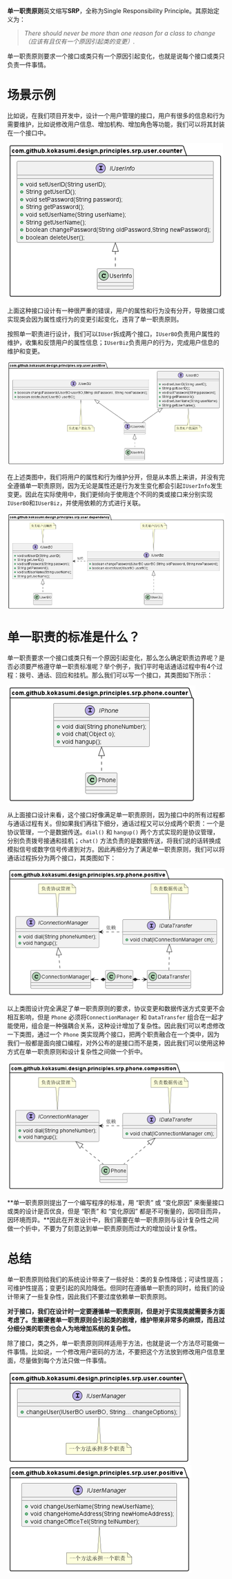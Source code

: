 **单一职责原则**英文缩写**SRP**，全称为Single Responsibility Principle。其原始定义为：

> *There should never be more than one reason for a class to change（应该有且仅有一个原因引起类的变更）.*  

单一职责原则要求一个接口或类只有一个原因引起变化，也就是说每个接口或类只负责一件事情。

# 场景示例

比如说，在我们项目开发中，设计一个用户管理的接口，用户有很多的信息和行为需要维护，比如说修改用户信息、增加机构、增加角色等功能，我们可以将其封装在一个接口中。

![用户信息维护类图](.\user\ect\IUserInfoCounter.png)

上面这种接口设计有一种很严重的错误，用户的属性和行为没有分开，导致接口或实现类会因为属性或行为的变更引起变化，违背了单一职责原则。

按照单一职责进行设计，我们可以`IUser`拆成两个接口，`IUserBO`负责用户属性的维护，收集和反馈用户的属性信息；`IUserBiz`负责用户的行为，完成用户信息的维护和变更。

![职责划分后的类图](.\user\ect\IUserInfoPositive.png)

在上述类图中，我们将用户的属性和行为维护分开，但是从本质上来讲，并没有完全遵循单一职责原则，因为无论是属性还是行为发生变化都会引起`IUserInfo`发生变更。因此在实际使用中，我们更倾向于使用连个不同的类或接口来分别实现`IUserBO`和`IUserBiz`，并使用依赖的方式进行关联。

![项目中经常采用的SRP类图](.\user\ect\IUserInfoDependency.png)

# 单一职责的标准是什么？

单一职责要求一个接口或类只有一个原因引起变化，那么怎么确定职责边界呢？是否必须要严格遵守单一职责标准呢？举个例子，我们平时电话通话过程中有4个过程：拨号、通话、回应和挂机。那么我们可以写一个接口，其类图如下所示：

![电话通话过程类图](.\phone\etc\IPhoneCounter.png)

从上面接口设计来看，这个接口好像满足单一职责原则，因为接口中的所有过程都与通话过程有关。但如果我们再往下细分，通话过程又可以分成两个职责：一个是协议管理，一个是数据传送。`dial()` 和 `hangup()` 两个方式实现的是协议管理，分别负责拨号接通和挂机；`chat()` 方法负责的是数据传送，将我们说的话转换成模拟信号或数字信号传递到对方。因此再细分为了满足单一职责原则，我们可以将通话过程拆分为两个接口，其类图如下：

![职责分明的电话类图](.\phone\etc\IPhonePositive.png)

以上类图设计完全满足了单一职责原则的要求，协议变更和数据传送方式变更不会相互影响，但是 `Phone` 必须将`ConnectionManager` 和 `DataTransfer` 组合在一起才能使用，组合是一种强耦合关系，这种设计增加了复杂性。因此我们可以考虑修改一下类图，通过一个 `Phone` 类实现两个接口，把两个职责融合在一个类中，因为我们一般都是面向接口编程，对外公布的是接口而不是类，因此我们可以使用这种方式在单一职责原则和设计复杂性之间做一个折中。

![IPhoneCompositon](.\phone\etc\IPhoneCompositon.png)

**单一职责原则提出了一个编写程序的标准，用 “职责” 或 “变化原因” 来衡量接口或类的设计是否优良，但是 “职责” 和 “变化原因” 都是不可衡量的，因项目而异，因环境而异。**因此在开发设计中，我们需要在单一职责原则与设计复杂性之间做一个折中，不要为了刻意达到单一职责原则而过大的增加设计复杂性。

# 总结

单一职责原则给我们的系统设计带来了一些好处：类的复杂性降低；可读性提高；可维护性提高；变更引起的风险降低。但同时在遵循单一职责的同时，给我们的设计带来了一些复杂性，因此我们不要过度依赖单一职责原则。

**对于接口，我们在设计时一定要遵循单一职责原则，但是对于实现类就需要多方面考虑了。生搬硬套单一职责原则会引起类的剧增，维护带来非常多的麻烦，而且过分细分类的职责也会人为地增加系统的复杂性。**

除了接口，类之外，单一职责原则同样适用于方法，也就是说一个方法尽可能做一件事情。比如说，一个修改用户密码的方法，不要把这个方法放到修改用户信息里面，尽量做到每个方法只做一件事情。

![一个方法承担多个职责](.\user\ect\IUserManagerCounter.png)![一个方法承担一个职责](.\user\ect\IUserManagerPositive.png)

